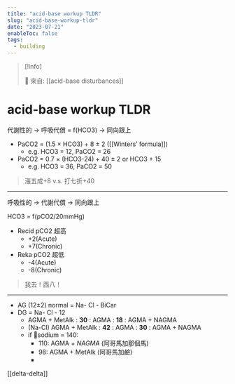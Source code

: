 ```yaml
---
title: "acid-base workup TLDR"
slug: "acid-base-workup-tldr"
date: "2023-07-21"
enableToc: false
tags:
  - building
---
```


> [!info]
>
> 🌱 來自: [[acid-base disturbances]]

# acid-base workup TLDR

代謝性的 → 呼吸代償 = f(HCO3) → 同向跟上

- PaCO2 = (1.5 × HCO3) + 8 ± 2 ([[Winters’ formula]])
  - e.g. HCO3 = 12, PaCO2 = 26
- PaCO2 = 0.7 × (HCO3-24) + 40 ± 2 or HCO3 + 15
  - e.g. HCO3 = 36, PaCO2 = 50

> 漲五成+8 v.s. 打七折+40

---

呼吸性的 → 代謝代償 → 同向跟上

HCO3 = f(pCO2/20mmHg)

- Recid pCO2 超高
  - +2(Acute)
  - +7(Chronic)
- Reka pCO2 超低
  - -4(Acute)
  - -8(Chronic)

> 我去！西八！

---

- AG (12±2) normal = Na- Cl - BiCar
- DG = Na- Cl - 12
  - AGMA + MetAlk : **30** : AGMA : **18** : AGMA + NAGMA
  - (Na-Cl) AGMA + MetAlk : **42** : AGMA : **30** : AGMA + NAGMA
  - if 🧂sodium = 140:
    - 110: AGMA + _NAGMA_ (阿哥馬加那個馬)
    - 98: AGMA + MetAlk (阿哥馬加鹼)
    - 
[[delta-delta]]
